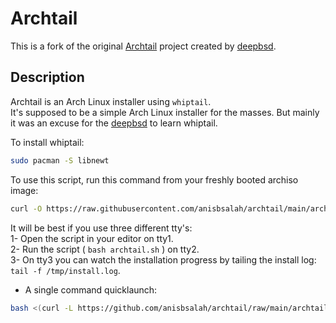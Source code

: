 # Archtail

This is a fork of the original [Archtail](https://github.com/deepbsd/Archtail) project created by [deepbsd](https://github.com/deepbsd).

## Description

Archtail is an Arch Linux installer using `whiptail`.\
It's supposed to be a simple Arch Linux installer for the masses. But mainly it was an excuse for the [deepbsd](https://github.com/deepbsd) to learn whiptail.

To install whiptail:

```bash
sudo pacman -S libnewt
```

To use this script, run this command from your freshly booted archiso image:

```bash
curl -O https://raw.githubusercontent.com/anisbsalah/archtail/main/archtail.sh
```

It will be best if you use three different tty's:\
1- Open the script in your editor on tty1.\
2- Run the script ( `bash archtail.sh` ) on tty2.\
3- On tty3 you can watch the installation progress by tailing the install log: `tail -f /tmp/install.log`.

- A single command quicklaunch:

```bash
bash <(curl -L https://github.com/anisbsalah/archtail/raw/main/archtail.sh)
```

